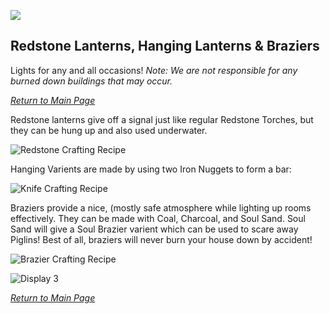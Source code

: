 ![](https://github.com/l1nkl3/ValleyCraft/blob/gh-pages/wiki-images/banner_lights.png)

## Redstone Lanterns, Hanging Lanterns & Braziers

Lights for any and all occasions! *Note: We are not responsible for any burned down buildings that may occur.*

_[Return to Main Page](https://github.com/l1nkl3/ValleyCraft/blob/gh-pages/docs/index.md)_

Redstone lanterns give off a signal just like regular Redstone Torches, but they can be hung up and also used underwater.

![Redstone Crafting Recipe](https://github.com/l1nkl3/ValleyCraft/blob/gh-pages/wiki-images/redstone.png)

Hanging Varients are made by using two Iron Nuggets to form a bar:

![Knife Crafting Recipe](https://github.com/l1nkl3/ValleyCraft/blob/gh-pages/wiki-images/hanging.png)

Braziers provide a nice, (mostly safe atmosphere while lighting up rooms effectively. They can be made with Coal, Charcoal, and Soul Sand. Soul Sand will give a Soul Brazier varient which can be used to scare away Piglins! Best of all, braziers will never burn your house down by accident!

![Brazier Crafting Recipe](https://github.com/l1nkl3/ValleyCraft/blob/gh-pages/wiki-images/brazier.png)

![Display 3](https://github.com/l1nkl3/ValleyCraft/blob/gh-pages/wiki-images/light_display.png)

_[Return to Main Page](https://github.com/l1nkl3/ValleyCraft/blob/gh-pages/docs/index.md)_
